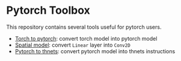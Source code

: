 # Pytorch Toolbox

This repository contains several tools useful for pytorch users.

+ [Torch to pytorch](torch2pytorch): convert torch model into pytorch model
+ [Spatial model](linear2conv): convert `Linear` layer into `Conv2D`
+ [Pytorch to thnets](pytorch2thnets): convert pytorch model into thnets instructions
